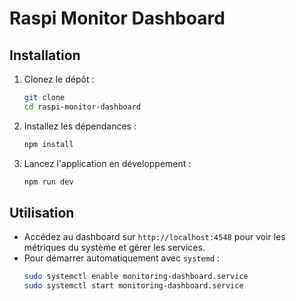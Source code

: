 # Raspi Monitor Dashboard

## Installation

1. Clonez le dépôt :
   ```bash
   git clone 
   cd raspi-monitor-dashboard
   ```

2. Installez les dépendances :
   ```bash
   npm install
   ```

3. Lancez l'application en développement :
   ```bash
   npm run dev
   ```

## Utilisation

- Accédez au dashboard sur `http://localhost:4548` pour voir les métriques du système et gérer les services.
- Pour démarrer automatiquement avec `systemd` :
  ```bash
  sudo systemctl enable monitoring-dashboard.service
  sudo systemctl start monitoring-dashboard.service
  ```
